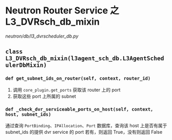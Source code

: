 # Neutron Router Service 之 L3_DVRsch_db_mixin

*neutron/db/l3_dvrscheduler_db.py*

## `class L3_DVRsch_db_mixin(l3agent_sch_db.L3AgentSchedulerDbMixin)`

### `def get_subnet_ids_on_router(self, context, router_id)`

1. 调用 `core_plugin.get_ports` 获取该 router 上的 port
2. 获取这些 port 上所属的 subnet

### `def _check_dvr_serviceable_ports_on_host(self, context, host, subnet_ids)`

通过查询 `PortBinding`、`IPAllocation`、`Port` 数据库，查询该 host 上是否有属于 subnet_ids 的提供 dvr service 的 port
若有，则返回 True，没有则返回 False

